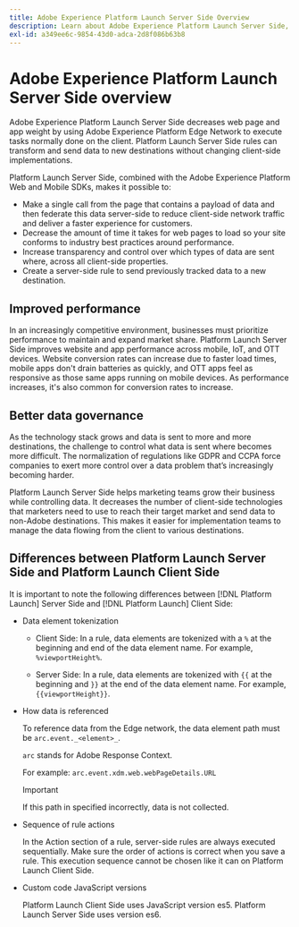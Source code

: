 ```yaml
---
title: Adobe Experience Platform Launch Server Side Overview
description: Learn about Adobe Experience Platform Launch Server Side, which allows you to use the Platform Edge Network to execute tasks without changing your client-side implementation.
exl-id: a349ee6c-9854-43d0-adca-2d8f086b63b8
---
```

# Adobe Experience Platform Launch Server Side overview

Adobe Experience Platform Launch Server Side decreases web page and app weight by using Adobe Experience Platform Edge Network to execute tasks normally done on the client. Platform Launch Server Side rules can transform and send data to new destinations without changing client-side implementations.

Platform Launch Server Side, combined with the Adobe Experience Platform Web and Mobile SDKs, makes it possible to:

* Make a single call from the page that contains a payload of data and then federate this data server-side to reduce client-side network traffic and deliver a faster experience for customers.
* Decrease the amount of time it takes for web pages to load so your site conforms to industry best practices around performance.
* Increase transparency and control over which types of data are sent where, across all client-side properties.
* Create a server-side rule to send previously tracked data to a new destination.

## Improved performance

In an increasingly competitive environment, businesses must prioritize performance to maintain and expand market share. Platform Launch Server Side improves website and app performance across mobile, IoT, and OTT devices. Website conversion rates can increase due to faster load times, mobile apps don't drain batteries as quickly, and OTT apps feel as responsive as those same apps running on mobile devices. As performance increases, it's also common for conversion rates to increase.

## Better data governance

As the technology stack grows and data is sent to more and more destinations, the challenge to control what data is sent where becomes more difficult. The normalization of regulations like GDPR and CCPA force companies to exert more control over a data problem that’s increasingly becoming harder.

Platform Launch Server Side helps marketing teams grow their business while controlling data. It decreases the number of client-side technologies that marketers need to use to reach their target market and send data to non-Adobe destinations. This makes it easier for implementation teams to manage the data flowing from the client to various destinations.  

## Differences between Platform Launch Server Side and Platform Launch Client Side

It is important to note the following differences between [!DNL Platform Launch] Server Side and [!DNL Platform Launch] Client Side:

* Data element tokenization

    * Client Side: In a rule, data elements are tokenized with a `%` at the beginning and end of the data element name. For example, `%viewportHeight%`.

    * Server Side: In a rule, data elements are tokenized with `{{` at the beginning and `}}` at the end of the data element name. For example, `{{viewportHeight}}`.

* How data is referenced
    
    To reference data from the Edge network, the data element path must be `arc.event._<element>_`.
    
    `arc` stands for Adobe Response Context.

    For example: `arc.event.xdm.web.webPageDetails.URL`
    
    >[!IMPORTANT]
    >
    >If this path in specified incorrectly, data is not collected.
    

* Sequence of rule actions

    In the Action section of a rule, server-side rules are always executed sequentially. Make sure the order of actions is correct when you save a rule. This execution sequence cannot be chosen like it can on Platform Launch Client Side.

* Custom code JavaScript versions

    Platform Launch Client Side uses JavaScript version es5. Platform Launch Server Side uses version es6.

<!--doc Adobe Cloud Connector extension, get from Jon-->
